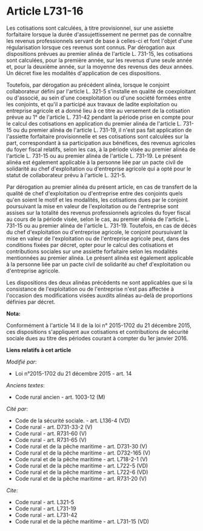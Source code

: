 # Article L731-16

Les cotisations sont calculées, à titre provisionnel, sur une assiette forfaitaire lorsque la durée d'assujettissement ne
permet pas de connaître les revenus professionnels servant de base à celles-ci et font l'objet d'une régularisation lorsque
ces revenus sont connus. Par dérogation aux dispositions prévues au premier alinéa de l'article L. 731-15, les cotisations
sont calculées, pour la première année, sur les revenus d'une seule année et, pour la deuxième année, sur la moyenne des
revenus des deux années. Un décret fixe les modalités d'application de ces dispositions. 

Toutefois, par dérogation au précédent alinéa, lorsque le conjoint collaborateur défini par l'article L. 321-5 s'installe en
qualité de coexploitant ou d'associé, au sein d'une coexploitation ou d'une société formées entre les conjoints, et qu'il a
participé aux travaux de ladite exploitation ou entreprise agricole et a donné lieu à ce titre au versement de la cotisation
prévue au 1° de l'article L. 731-42 pendant la période prise en compte pour le calcul des cotisations en application du
premier alinéa de l'article L. 731-15 ou du premier alinéa de l'article L. 731-19, il n'est pas fait application de
l'assiette forfaitaire provisionnelle et ses cotisations sont calculées sur la part, correspondant à sa participation aux
bénéfices, des revenus agricoles du foyer fiscal relatifs, selon les cas, à la période visée au premier alinéa de l'article
L. 731-15 ou au premier alinéa de l'article L. 731-19. Le présent alinéa est également applicable à la personne liée par un
pacte civil de solidarité au chef d'exploitation ou d'entreprise agricole qui a opté pour le statut de collaborateur prévu à
l'article L. 321-5. 

Par dérogation au premier alinéa du présent article, en cas de transfert de la qualité de chef d'exploitation ou d'entreprise
entre des conjoints quels qu'en soient le motif et les modalités, les cotisations dues par le conjoint poursuivant la mise en
valeur de l'exploitation ou de l'entreprise sont assises sur la totalité des revenus professionnels agricoles du foyer fiscal
au cours de la période visée, selon le cas, au premier alinéa de l'article L. 731-15 ou au premier alinéa de l'article L.
731-19. Toutefois, en cas de décès du chef d'exploitation ou d'entreprise agricole, le conjoint poursuivant la mise en valeur
de l'exploitation ou de l'entreprise agricole peut, dans des conditions fixées par décret, opter pour le calcul des
cotisations et contributions sociales sur une assiette forfaitaire selon les modalités mentionnées au premier alinéa. Le
présent alinéa est également applicable à la personne liée par un pacte civil de solidarité au chef d'exploitation ou
d'entreprise agricole. 

Les dispositions des deux alinéas précédents ne sont applicables que si la consistance de l'exploitation ou de l'entreprise
n'est pas affectée à l'occasion des modifications visées auxdits alinéas au-delà de proportions définies par décret.

**Nota:**

Conformément à l'article 14 II de la loi n° 2015-1702 du 21 décembre 2015, ces dispositions s'appliquent aux cotisations et
contributions de sécurité sociale dues au titre des périodes courant à compter du 1er janvier 2016.

**Liens relatifs à cet article**

_Modifié par_:

  - Loi n°2015-1702 du 21 décembre 2015 - art. 14

_Anciens textes_:

  - Code rural ancien - art. 1003-12 (M)

_Cité par_:

  - Code de la sécurité sociale. - art. L136-4 (VD)
  - Code rural - art. D731-33-2 (V)
  - Code rural - art. R731-60 (V)
  - Code rural - art. R731-65 (V)
  - Code rural et de la pêche maritime - art. D731-30 (V)
  - Code rural et de la pêche maritime - art. D732-165 (V)
  - Code rural et de la pêche maritime - art. L718-2-1 (V)
  - Code rural et de la pêche maritime - art. L722-5 (VD)
  - Code rural et de la pêche maritime - art. L722-6 (VD)
  - Code rural et de la pêche maritime - art. R731-20 (V)

_Cite_:

  - Code rural - art. L321-5
  - Code rural - art. L731-19
  - Code rural - art. L731-42
  - Code rural et de la pêche maritime - art. L731-15 (VD)
